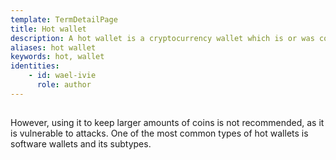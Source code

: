 ```yaml
---
template: TermDetailPage
title: Hot wallet
description: A hot wallet is a cryptocurrency wallet which is or was connected to the internet. One of the advantages of hot wallets is that they can be used to make small everyday transactions.
aliases: hot wallet
keywords: hot, wallet
identities: 
    - id: wael-ivie
      role: author
---
```

##

However, using it to keep larger amounts of coins is not recommended, as it is vulnerable to attacks. One of the most common types of hot wallets is software wallets and its subtypes.